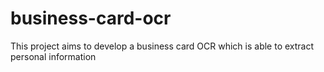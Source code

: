 # business-card-ocr
This project aims to develop a business card OCR which is able to extract personal information
